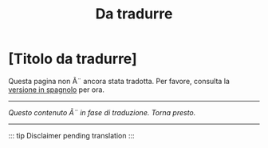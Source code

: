 ﻿---
title: [Da tradurre]
---

<!-- TODO: translation missing - Italian version -->

# [Titolo da tradurre]

Questa pagina non Ã¨ ancora stata tradotta. Per favore, consulta la [versione in spagnolo](/es/mitos-generales-3) per ora.

---

*Questo contenuto Ã¨ in fase di traduzione. Torna presto.*

---

::: tip
Disclaimer pending translation
:::
